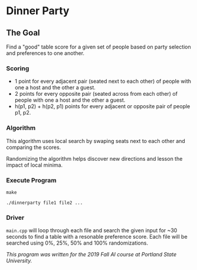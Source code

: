 # Dinner Party

## The Goal
Find a "good" table score for a given set of people based on party selection and preferences to one another.

### Scoring
- 1 point for every adjacent pair (seated next to each other) of people with one a host and the other a guest.
- 2 points for every opposite pair (seated across from each other) of people with one a host and the other a guest.
- h(p1, p2) + h(p2, p1) points for every adjacent or opposite pair of people p1, p2.

### Algorithm
This algorithm uses local search by swaping seats next to each other and comparing the scores. 

Randomizing the algorithm helps discover new directions and lesson the impact of local minima.

### Execute Program
`make`

`./dinnerparty file1 file2 ...`

### Driver
`main.cpp` will loop through each file and search the given input for ~30 seconds to find a table with a resonable preference score. Each file will be searched using 0%, 25%, 50% and 100% randomizations.

*This program was written for the 2019 Fall AI course at Portland State University.*
